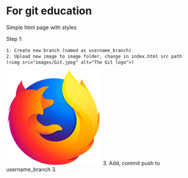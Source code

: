# For git education
Simple html page with styles

Step 1:

    1. Create new branch (named as username_branch)
    2. Upload new image to image folder, change in index.html src path (<img src="images/Git.jpeg" alt="The Git logo">)
![alt text](https://github.com/Kulminate/For-education/blob/main/images/firefox-icon.png)
    3. Add, commit push to username_branch
    3. 
